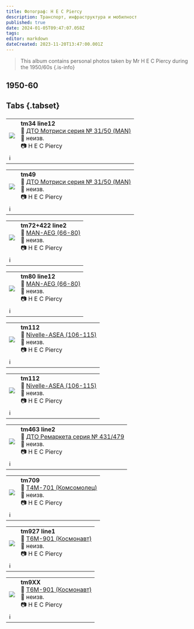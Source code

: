 ```yaml
---
title: Фотограф: H E C Piercy
description: Транспорт, инфраструктура и мобилност
published: true
date: 2024-01-05T09:47:07.058Z
tags: 
editor: markdown
dateCreated: 2023-11-20T13:47:00.001Z
---
```


> This album contains personal photos taken by Mr H E C Piercy during the 1950/60s
{.is-info}



## 1950-60
## Tabs {.tabset}
###
<!--следващ пост--> 
<div class="table-responsive"><table style="width:100%"><tr>
<td><img src="https://drive.google.com/uc?id=1jg-P2vuuXMRw9QLKfT_HzmcHFGDBztMM"></td>
<td><b>tm34 line12</b><br> 🚋 <a href="/bg/public-transport/fleet-list/1942-DTO-31-51">ДТО Мотриси серия № 31/50 (MAN)</a><br>📌 неизв.<br> 📷  H E C Piercy<br></td></tr>
  <td colspan=2 >ℹ️ </td></table></div>
  
  
<!--следващ пост--> 
<div class="table-responsive"><table style="width:100%"><tr>
<td><img src="https://drive.google.com/uc?id=1-SDqKKLXlKPA08_rB_sFKEM2qbn5uda4"></td>
<td><b>tm49</b><br> 🚋 <a href="/bg/public-transport/fleet-list/1942-DTO-31-51">ДТО Мотриси серия № 31/50 (MAN)</a><br>📌 неизв.<br> 📷  H E C Piercy<br></td></tr>
  <td colspan=2 >ℹ️ </td></table></div>
  
  
<!--следващ пост--> 
<div class="table-responsive"><table style="width:100%"><tr>
<td><img src="https://drive.google.com/uc?id=1HCKYvq1W04Ak8n5lllI-klOoBCrMqWbj"></td>
<td><b>tm72+422 line2</b><br> 🚋 <a href="/bg/public-transport/fleet-list/1931-MAN-AEG">MAN-AEG (66-80)
</a><br>📌 неизв.<br> 📷  H E C Piercy<br></td></tr>
  <td colspan=2 >ℹ️ </td></table></div>

<!--следващ пост--> 
<div class="table-responsive"><table style="width:100%"><tr>
<td><img src="https://drive.google.com/uc?id=1HCKYvq1W04Ak8n5lllI-klOoBCrMqWbj"></td>
<td><b>tm80 line12</b><br> 🚋 <a href="/bg/public-transport/fleet-list/1931-MAN-AEG">MAN-AEG (66-80)
</a><br>📌 неизв.<br> 📷  H E C Piercy<br></td></tr>
  <td colspan=2 >ℹ️ </td></table></div>



<!--следващ пост--> 
<div class="table-responsive"><table style="width:100%"><tr>
<td><img src="https://drive.google.com/uc?id=1uhdj_Qyjcgrx68RWvwLDi1WXZVFd32Zn"></td>
<td><b>tm112</b><br> 🚋 <a href="/bg/public-transport/fleet-list/1929-Nivelle-ASEA">Nivelle-ASEA (106-115)
</a><br>📌 неизв.<br> 📷  H E C Piercy<br></td></tr>
  <td colspan=2 >ℹ️ </td></table></div>
  
<!--следващ пост--> 
<div class="table-responsive"><table style="width:100%"><tr>
<td><img src="https://drive.google.com/uc?id=1B8ypAzFKTtK4EIWh3OfamIPDhyauQs2g"></td>
<td><b>tm112</b><br> 🚋 <a href="/bg/public-transport/fleet-list/1929-Nivelle-ASEA">Nivelle-ASEA (106-115)
</a><br>📌 неизв.<br> 📷  H E C Piercy<br></td></tr>
  <td colspan=2 >ℹ️ </td></table></div>  
  
  
<!--следващ пост--> 
<div class="table-responsive"><table style="width:100%"><tr>
<td><img src="https://drive.google.com/uc?id=11avFl9aqsGhCgkh3sDygx67ehfKx83Qb"></td>
<td><b>tm463 line2</b><br> 🚋 <a href="/bg/public-transport/fleet-list/1949-DTO-431-479">ДТО Ремаркета серия № 431/479
</a><br>📌 неизв.<br> 📷  H E C Piercy<br></td></tr>
  <td colspan=2 >ℹ️ </td></table></div>


<!--следващ пост--> 
<div class="table-responsive"><table style="width:100%"><tr>
<td><img src="https://drive.google.com/uc?id=1mycUs4D7rQkUt-pwf9Jkps2462mPlE2w"></td>
<td><b>tm709</b><br> 🚋 <a href="/bg/public-transport/fleet-list/1958-T4M-701">Т4М-701 (Комсомолец)
</a><br>📌 неизв.<br> 📷  H E C Piercy<br></td></tr>
  <td colspan=2 >ℹ️ </td></table></div>


<!--следващ пост--> 
<div class="table-responsive"><table style="width:100%"><tr>
<td><img src="https://drive.google.com/uc?id=1hK7RT1L24Xg2fibUn0D4Tovzaz0yz8A8"></td>
<td><b>tm927 line1</b><br> 🚋 <a href="/bg/public-transport/fleet-list/1962-T6M-901">Т6М-901 (Космонавт)
</a><br>📌 неизв.<br> 📷  H E C Piercy<br></td></tr>
  <td colspan=2 >ℹ️ </td></table></div>

<!--следващ пост--> 
<div class="table-responsive"><table style="width:100%"><tr>
<td><img src="https://drive.google.com/uc?id=13Ec1dEBYJFAKoTp2H8DerZ9q6IX2yCkG"></td>
<td><b>tm9XX</b><br> 🚋 <a href="/bg/public-transport/fleet-list/1962-T6M-901">Т6М-901 (Космонавт)
</a><br>📌 неизв.<br> 📷  H E C Piercy<br></td></tr>
  <td colspan=2 >ℹ️ </td></table></div>


